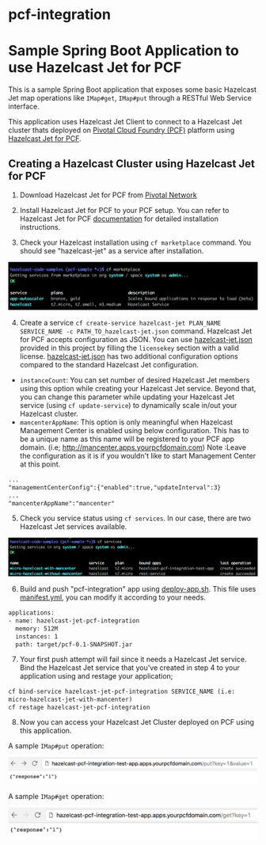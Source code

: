 # pcf-integration

# Sample Spring Boot Application to use Hazelcast Jet for PCF

This is a sample Spring Boot application that exposes some basic Hazelcast Jet map operations like `IMap#get`, `IMap#put`
through a RESTful Web Service interface.

This application uses Hazelcast Jet Client to connect to a Hazelcast Jet cluster thats deployed on 
[Pivotal Cloud Foundry (PCF)](https://pivotal.io/platform) platform using [Hazelcast Jet for PCF](https://network.pivotal.io/).

## Creating a Hazelcast Cluster using Hazelcast Jet for PCF

1) Download Hazelcast Jet for PCF from [Pivotal Network](https://network.pivotal.io/)

2) Install Hazelcast Jet for PCF to your PCF setup. You can refer to Hazelcast Jet for PCF [documentation](https://docs.pivotal.io/hazelcast-jet-for-pcf/) for detailed installation instructions.

3) Check your Hazelcast installation using `cf marketplace` command. You should see "hazelcast-jet" as a service after installation.

![cf-marketplace](markdown/images/cf-marketplace.png)

4) Create a service `cf create-service hazelcast-jet PLAN_NAME SERVICE_NAME -c PATH_TO_hazelcast-jet.json` command. 
Hazelcast Jet for PCF accepts configuration as JSON. You can use 
[hazelcast-jet.json](hazelcast-jet.json)  provided in this project by filling the `licensekey` section with a valid license.
[hazelcast-jet.json](hazelcast-jet.json) has two additional configuration options compared to the standard Hazelcast Jet configuration.
- `instanceCount`: You can set number of desired Hazelcast Jet members using this option while creating your Hazelcast Jet service. 
Beyond that, you can change this parameter while updating your Hazelcast Jet service (using `cf update-service`) to dynamically 
scale in/out your Hazelcast cluster.
- `mancenterAppName`: This option is only meaningful when Hazelcast Management Center is enabled using below configuration.
 This has to be a unique name as this name will be registered to your PCF app domain. (i.e; http://mancenter.apps.yourpcfdomain.com)
 Note :Leave the configuration as it is if you wouldn't like to start Management Center at this point.
```
...
"managementCenterConfig":{"enabled":true,"updateInterval":3}
...
"mancenterAppName":"mancenter"
```
5) Check you service status using `cf services`. In our case, there are two Hazelcast Jet services available.

![cf-services](markdown/images/cf-services.png)

6) Build and push "pcf-integration" app using [deploy-app.sh](deploy-app.sh). This file uses [manifest.yml](manifest.yml),
you can modify it according to your needs.

```
applications:
- name: hazelcast-jet-pcf-integration
  memory: 512M
  instances: 1
  path: target/pcf-0.1-SNAPSHOT.jar
```

7) Your first push attempt will fail since it needs a Hazelcast Jet service. 
Bind the Hazelcast Jet service that you've created in step 4 to your application using and restage your application;
```
cf bind-service hazelcast-jet-pcf-integration SERVICE_NAME (i.e: micro-hazelcast-jet-with-mancenter)
cf restage hazelcast-jet-pcf-integration
```

8) Now you can access your Hazelcast Jet Cluster deployed on PCF using this application.
  
  A sample `IMap#put` operation:
  
  ![put-operation](markdown/images/put-operation.png)
  
  A sample `IMap#get` operation:
  
  ![get-operation](markdown/images/get-operation.png)
  


